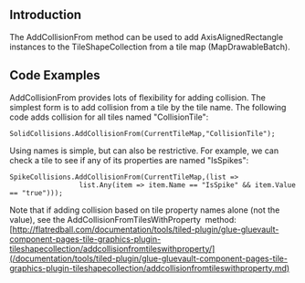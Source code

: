 ## Introduction

The AddCollisionFrom method can be used to add AxisAlignedRectangle instances to the TileShapeCollection from a tile map (MapDrawableBatch).

## Code Examples

AddCollisionFrom provides lots of flexibility for adding collision. The simplest form is to add collision from a tile by the tile name. The following code adds collision for all tiles named "CollisionTile":

``` lang:c#
SolidCollisions.AddCollisionFrom(CurrentTileMap,"CollisionTile");
```

Using names is simple, but can also be restrictive. For example, we can check a tile to see if any of its properties are named "IsSpikes":

``` lang:c#
SpikeCollisions.AddCollisionFrom(CurrentTileMap,(list => 
                 list.Any(item => item.Name == "IsSpike" && item.Value == "true")));
```

Note that if adding collision based on tile property names alone (not the value), see the AddCollisionFromTilesWithProperty  method: [http://flatredball.com/documentation/tools/tiled-plugin/glue-gluevault-component-pages-tile-graphics-plugin-tileshapecollection/addcollisionfromtileswithproperty/](/documentation/tools/tiled-plugin/glue-gluevault-component-pages-tile-graphics-plugin-tileshapecollection/addcollisionfromtileswithproperty.md)
